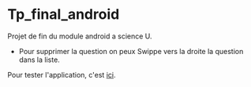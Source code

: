 # Tp_final_android
Projet de fin du module android a science U.

- Pour supprimer la question on peux Swippe vers la droite la question dans la liste.

Pour tester l'application, c'est [ici](https://github.com/VannSup/Tp_final_android/blob/master/app/release/app-release.apk).
